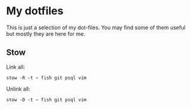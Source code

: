 # My dotfiles

This is just a selection of my dot-files. You may find some of them useful but mostly they are here for me.

## Stow

Link all:
```
stow -R -t ~ fish git psql vim
```

Unlink all:
```
stow -D -t ~ fish git psql vim
```
